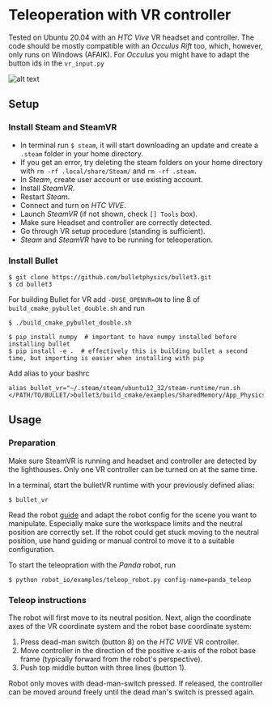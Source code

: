 # Teleoperation with VR controller

Tested on Ubuntu 20.04 with an *HTC Vive* VR headset and controller.
The code should be mostly compatible with an *Occulus Rift* too, which, however, only runs on Windows (AFAIK).
For *Occulus* you might have to adapt the button ids in the `vr_input.py`

![alt text](assets/vive_controller.webp)

## Setup
### Install Steam and SteamVR
- In terminal run `$ steam`, it will start downloading an update and create a `.steam` folder in your home directory.
- If you get an error, try deleting the steam folders on your home directory with `rm -rf .local/share/Steam/` and `rm -rf .steam`.
- In *Steam*, create user account or use existing account.
- Install *SteamVR*.
- Restart *Steam*.
- Connect and turn on *HTC VIVE*.
- Launch *SteamVR* (if not shown, check `[] Tools` box).
- Make sure Headset and controller are correctly detected.
- Go through VR setup procedure (standing is sufficient).
- *Steam* and *SteamVR* have to be running for teleoperation.

### Install Bullet
```
$ git clone https://github.com/bulletphysics/bullet3.git
$ cd bullet3
```
For building Bullet for VR  add `-DUSE_OPENVR=ON` to line 8 of `build_cmake_pybullet_double.sh` and run
```
$ ./build_cmake_pybullet_double.sh

$ pip install numpy  # important to have numpy installed before installing bullet
$ pip install -e .  # effectively this is building bullet a second time, but importing is easier when installing with pip
```
Add alias to your bashrc
```
alias bullet_vr="~/.steam/steam/ubuntu12_32/steam-runtime/run.sh </PATH/TO/BULLET/>bullet3/build_cmake/examples/SharedMemory/App_PhysicsServer_SharedMemory_VR"
```

## Usage
### Preparation
Make sure SteamVR is running and headset and controller are detected by the lighthouses.
Only one VR controller can be turned on at the same time.

In a terminal, start the bulletVR runtime with your previously defined alias:
```
$ bullet_vr
```
Read the robot [guide](robots.md) and adapt the robot config for the scene you want to manipulate.
Especially make sure the workspace limits and the neutral position are correctly set.
If the robot could get stuck moving to the neutral position, use hand guiding or manual control to move it to a suitable configuration.

To start the teleopration with the *Panda* robot, run
```
$ python robot_io/examples/teleop_robot.py config-name=panda_teleop
```
### Teleop instructions
The robot will first move to its neutral position. Next, align the coordinate axes of the VR coordinate system and the robot base coordinate system:
1. Press dead-man switch (button 8) on the *HTC VIVE* VR controller.
2. Move controller in the direction of the positive x-axis of the robot base frame (typically forward from the robot's perspective).
3. Push top middle button with three lines (button 1).

Robot only moves with dead-man-switch pressed. If released, the controller can be moved around freely until the dead man's switch is pressed again.
